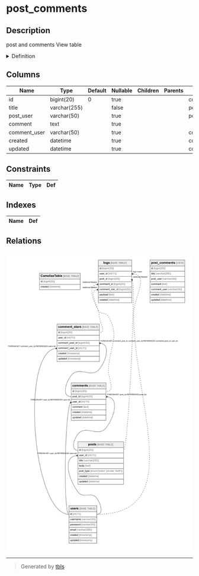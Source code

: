 # post_comments

## Description

post and comments View table
<details>
<summary>Definition</summary>

```sql
(select `c`.`id` AS `id`,`p`.`title` AS `title`,`u2`.`username` AS `post_user`,`c`.`comment` AS `comment`,`u2`.`username` AS `comment_user`,`c`.`created` AS `created`,`c`.`updated` AS `updated` from (((`testdb`.`posts` `p` left join `testdb`.`comments` `c` on((`p`.`id` = `c`.`post_id`))) left join `testdb`.`users` `u` on((`u`.`id` = `p`.`user_id`))) left join `testdb`.`users` `u2` on((`u2`.`id` = `c`.`user_id`))))
```

</details>


## Columns

| Name | Type | Default | Nullable | Children | Parents | Comment |
| ---- | ---- | ------- | -------- | -------- | ------- | ------- |
| id | bigint(20) | 0 | true |  |  | comments.id |
| title | varchar(255) |  | false |  |  | posts.title |
| post_user | varchar(50) |  | true |  |  | posts.users.username |
| comment | text |  | true |  |  |  |
| comment_user | varchar(50) |  | true |  |  | comments.users.username |
| created | datetime |  | true |  |  | comments.created |
| updated | datetime |  | true |  |  | comments.updated |

## Constraints

| Name | Type | Def |
| ---- | ---- | --- |

## Indexes

| Name | Def |
| ---- | --- |

## Relations

![er](post_comments.png)

---

> Generated by [tbls](https://github.com/k1LoW/tbls)